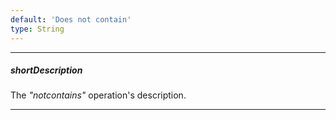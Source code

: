 ```yaml
---
default: 'Does not contain'
type: String
---
```

---
##### shortDescription
The *"notcontains"* operation's description.

---
